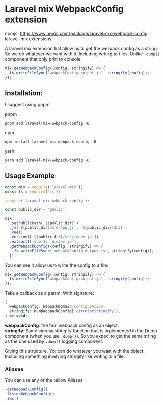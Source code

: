 # Laravel mix WebpackConfig extension

npmjs: https://www.npmjs.com/package/laravel-mix-webpack-config
laravel-mix extensions:

A laravel mix extension that allow us to get the webpack config as a string. So we do whatever we want with it. Including writing to files. Unlike `.dump()` component that only print to console.

```js
mix.getWebpackConfig((config, stringify) => {
  fs.writeFileSync('webpackConfig.output.js', stringify(config));
});
```

## Installation:

I suggest using pnpm

pnpm

```
pnpm add laravel-mix-webpack-config -D
```

npm

```
npm install laravel-mix-webpack-config -D
```

yarn

```
yarn add laravel-mix-webpack-config -D
```

## Usage Example:

```js
const mix = require('laravel-mix');
const fs = require('fs');

require('laravel-mix-webpack-config');

const public_dir = 'public';

mix
  .setPublicPath(`${public_dir}`)
  .js(`${public_dir}/src/app.js`, `${public_dir}/dist`)
  .vue()
  .version([`${public_dir}/src/index.js`])
  .extract(['vue'], `dist/v.js`)
  .getWebpackConfig((config, stringify) => {
    fs.writeFileSync('webpackConfig.output.js', stringify(config));
  });
```

You can see it allow us to write the config to a file:

```js
mix.getWebpackConfig((config, stringify) => {
  fs.writeFileSync('webpackConfig.output.js', stringify(config));
});
```

Take a callback as a param. With signature:

```ts
(
  webpackConfig: WebpackDomain.Configuration,
  stringify: DumpWebpackConfig['circularStringify'],
) => void;
```

**webpackConfig**: the final webpack config as an object.<br>
**stringify**: Same circular stringify function that is implemented in the Dump component (when you use `.dump()`). So you expect to get the same string as the one used by `.dump()` logging component.

Giving this structure. You can do whatever you want with the object. Including something involving stringify like writing to a file.

### Aliases

You can use any of the bellow Aliases

```ts
.getWebpackConfig()
.listenWebpackConfig()
.lwc()
```
